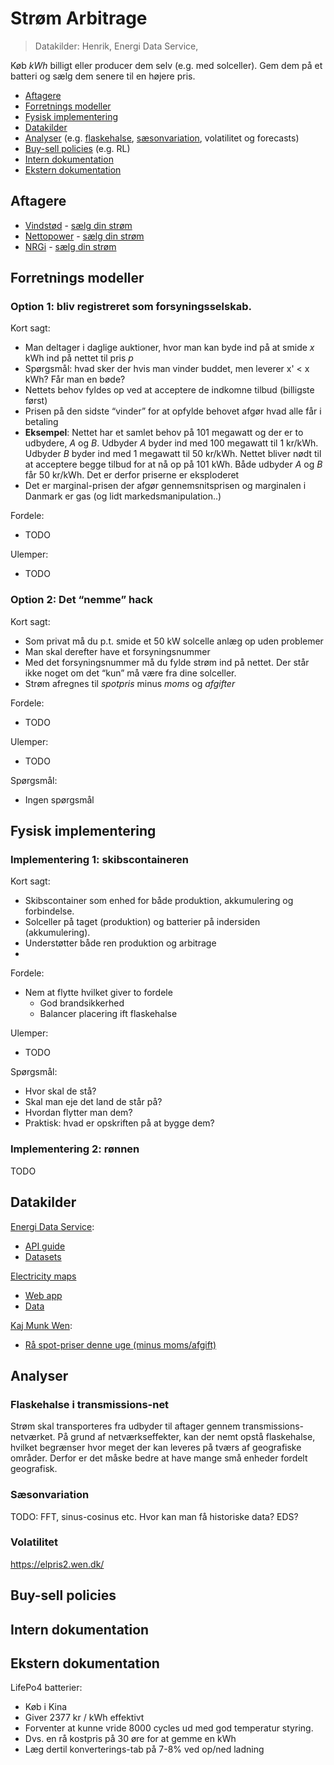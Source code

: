 # Strøm Arbitrage

> Datakilder: Henrik, Energi Data Service,

Køb *kWh* billigt eller producer dem selv (e.g. med solceller). Gem dem på et batteri og sælg dem senere til en højere pris.

- [Aftagere](#Aftagere)
- [Forretnings modeller](#Forretnings-modeller)
- [Fysisk implementering](#Fysisk-implementering)
- [Datakilder](#Datakiler)
- [Analyser](#Analyser) (e.g. [flaskehalse](#Flaskehalse-i-transmissions-net), [sæsonvariation](#Sæsonvariation), volatilitet og forecasts)
- [Buy-sell policies](#Buy-sell-policies) (e.g. RL)
- [Intern dokumentation](#Intern-dokumentation)
- [Ekstern dokumentation](#Ekstern-dokumentation)

## Aftagere

- [Vindstød](https://www.vindstoed.dk/) - [sælg din strøm](https://www.vindstoed.dk/tilmelding-solcelle)
- [Nettopower](https://www.nettopower.dk/) - [sælg din strøm](https://www.nettopower.dk/el/saelg-din-stroem)
- [NRGi](https://nrgi.dk/) - [sælg din strøm](https://nrgi.dk/erhverv/vi-tilbyder/stroem/salg-af-solcellestroem/)


## Forretnings modeller


### Option 1: bliv registreret som forsyningsselskab.

Kort sagt:
- Man deltager i daglige auktioner, hvor man kan byde ind på at smide *x* kWh ind på nettet til pris *p*
- Spørgsmål: hvad sker der hvis man vinder buddet, men leverer x' < x kWh? Får man en bøde?
- Nettets behov fyldes op ved at acceptere de indkomne tilbud (billigste først)
- Prisen på den sidste “vinder” for at opfylde behovet afgør hvad alle får i betaling
- **Eksempel**: Nettet har et samlet behov på 101 megawatt og der er to udbydere, *A* og *B*. Udbyder *A* byder ind med 100 megawatt til 1 kr/kWh. Udbyder *B* byder ind med 1 megawatt til 50 kr/kWh. Nettet bliver nødt til at acceptere begge tilbud for at nå op på 101 kWh. Både udbyder *A* og *B* får 50 kr/kWh. Det er derfor priserne er eksploderet
- Det er marginal-prisen der afgør gennemsnitsprisen og marginalen i Danmark er gas (og lidt markedsmanipulation..)

Fordele:
- TODO

Ulemper:
- TODO

### Option 2: Det “nemme” hack

Kort sagt:
- Som privat må du p.t. smide et 50 kW solcelle anlæg op uden problemer
- Man skal derefter have et forsyningsnummer
- Med det forsyningsnummer må du fylde strøm ind på nettet. Der står ikke noget om det “kun” må være fra dine solceller.
- Strøm afregnes til *spotpris* minus *moms* og *afgifter*

Fordele:
- TODO

Ulemper:
- TODO

Spørgsmål:
- Ingen spørgsmål

## Fysisk implementering

### Implementering 1: skibscontaineren

Kort sagt:
- Skibscontainer som enhed for både produktion, akkumulering og forbindelse.
- Solceller på taget (produktion) og batterier på indersiden (akkumulering).
- Understøtter både ren produktion og arbitrage
-

Fordele:
- Nem at flytte hvilket giver to fordele
  - God brandsikkerhed
  - Balancer placering ift flaskehalse

Ulemper:
- TODO

Spørgsmål:
- Hvor skal de stå?
- Skal man eje det land de står på?
- Hvordan flytter man dem?
- Praktisk: hvad er opskriften på at bygge dem?


### Implementering 2: rønnen

TODO

## Datakilder

[Energi Data Service](https://www.energidataservice.dk/):
- [API guide](https://www.energidataservice.dk/guides/api-guides)
- [Datasets](https://www.energidataservice.dk/datasets)

[Electricity maps](https://github.com/electricitymaps/electricitymaps-contrib)
- [Web app](https://app.electricitymaps.com/map)
- [Data](???)

[Kaj Munk Wen](https://wen.dk/):
- [Rå spot-priser denne uge (minus moms/afgift)](https://elpris2.wen.dk/)


## Analyser

### Flaskehalse i transmissions-net

Strøm skal transporteres fra udbyder til aftager gennem transmissions-netværket. På grund af netværkseffekter, kan der nemt opstå flaskehalse, hvilket begrænser hvor meget der kan leveres på tværs af geografiske områder. Derfor er det måske bedre at have mange små enheder fordelt geografisk.

### Sæsonvariation

TODO: FFT, sinus-cosinus etc. Hvor kan man få historiske data? EDS?

### Volatilitet

https://elpris2.wen.dk/


## Buy-sell policies

## Intern dokumentation

## Ekstern dokumentation

LifePo4 batterier:
- Køb i Kina
- Giver 2377 kr / kWh effektivt
- Forventer at kunne vride 8000 cycles ud med god temperatur styring.
- Dvs. en rå kostpris på 30 øre for at gemme en kWh
- Læg dertil konverterings-tab på 7-8% ved op/ned ladning
